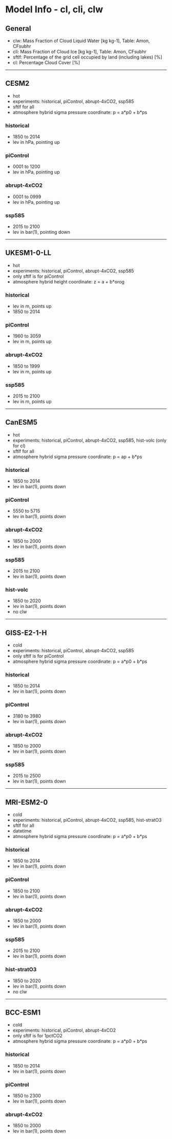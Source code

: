 # Model Info - cl, cli, clw
## General
- clw: Mass Fraction of Cloud Liquid Water [kg kg-1], Table: Amon, CFsubhr
- cli: Mass Fraction of Cloud Ice [kg kg-1], Table: Amon, CFsubhr
- sftlf: Percentage of the grid cell occupied by land (including lakes) [%]
- cl: Percentage Cloud Cover [%]

---
## CESM2
- hot
- experiments: historical, piControl, abrupt-4xCO2, ssp585
- sftlf for all
- atmosphere hybrid sigma pressure coordinate: p = a\*p0 + b\*ps
### historical
- 1850 to 2014
- lev in hPa, pointing up
### piControl
- 0001 to 1200
- lev in hPa, pointing up
### abrupt-4xCO2
- 0001 to 0999
- lev in hPa, pointing up
### ssp585
- 2015 to 2100
- lev in bar(1), pointing down

---
## UKESM1-0-LL
- hot
- experiments: historical, piControl, abrupt-4xCO2, ssp585
- only sftlf is for piControl
- atmosphere hybrid height coordinate: z = a + b\*orog
### historical
- lev in m, points up
- 1850 to 2014
### piControl
- 1960 to 3059
- lev in m, points up
### abrupt-4xCO2
- 1850 to 1999
- lev in m, points up
### ssp585
- 2015 to 2100
- lev in m, points up

---
## CanESM5
- hot
- experiments: historical, piControl, abrupt-4xCO2, ssp585, hist-volc (only for cl)
- sftlf for all
- atmosphere hybrid sigma pressure coordinate: p = ap + b\*ps
### historical
- 1850 to 2014
- lev in bar(1), points down
### piControl
- 5550 to 5715
- lev in bar(1), points down
### abrupt-4xCO2
- 1850 to 2000
- lev in bar(1), points down
### ssp585
- 2015 to 2100
- lev in bar(1), points down
### hist-volc
- 1850 to 2020
- lev in bar(1), points down
- no clw

---
## GISS-E2-1-H
- cold
- experiments: historical, piControl, abrupt-4xCO2, ssp585
- only sftlf is for piControl
- atmosphere hybrid sigma pressure coordinate: p = a\*p0 + b\*ps
### historical
- 1850 to 2014
- lev in bar(1), points down
### piControl
- 3180 to 3980
- lev in bar(1), points down
### abrupt-4xCO2
- 1850 to 2000
- lev in bar(1), points down
### ssp585
- 2015 to 2500
- lev in bar(1), points down

---
## MRI-ESM2-0
- cold
- experiments: historical, piControl, abrupt-4xCO2, ssp585, hist-stratO3
- sftlf for all
- datetime
- atmosphere hybrid sigma pressure coordinate: p = a\*p0 + b\*ps
### historical
- 1850 to 2014
- lev in bar(1), points down
### piControl
- 1850 to 2100
- lev in bar(1), points down
### abrupt-4xCO2
- 1850 to 2000
- lev in bar(1), points down
### ssp585
- 2015 to 2100
- lev in bar(1), points down
### hist-stratO3
- 1850 to 2020
- lev in bar(1), points down
- no clw

---
## BCC-ESM1
- cold
- experiments: historical, piControl, abrupt-4xCO2
- only sftlf is for 1pctCO2
- atmosphere hybrid sigma pressure coordinate: p = a\*p0 + b\*ps
### historical
- 1850 to 2014
- lev in bar(1), points down
### piControl
- 1850 to 2300
- lev in bar(1), points down
### abrupt-4xCO2
- 1850 to 2000
- lev in bar(1), points down
